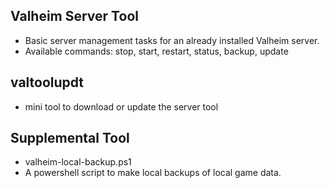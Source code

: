 ## Valheim Server Tool
* Basic server management tasks for an already installed Valheim server.
* Available commands: stop, start, restart, status, backup, update

## valtoolupdt
* mini tool to download or update the server tool

## Supplemental Tool
* valheim-local-backup.ps1
* A powershell script to make local backups of local game data.
